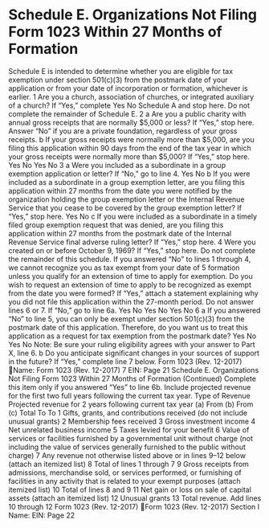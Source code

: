 # Schedule E. Organizations Not Filing Form 1023 Within 27 Months of Formation

Schedule E is intended to determine whether you are eligible for tax exemption under section 501(c)(3) from the postmark date of your
application or from your date of incorporation or formation, whichever is earlier.
1
Are you a church, association of churches, or integrated auxiliary of a church? If “Yes,” complete
Yes
No
Schedule A and stop here. Do not complete the remainder of Schedule E.
2 a Are you a public charity with annual gross receipts that are normally $5,000 or less? If “Yes,” stop here.
Answer “No” if you are a private foundation, regardless of your gross receipts.
b If your gross receipts were normally more than $5,000, are you filing this application within 90 days from
the end of the tax year in which your gross receipts were normally more than $5,000? If “Yes,” stop here.
Yes
No
Yes
No
3 a Were you included as a subordinate in a group exemption application or letter? If “No,” go to line 4.
Yes
No
b If you were included as a subordinate in a group exemption letter, are you filing this application within 27
months from the date you were notified by the organization holding the group exemption letter or the
Internal Revenue Service that you cease to be covered by the group exemption letter? If “Yes,” stop here.
Yes
No
c If you were included as a subordinate in a timely filed group exemption request that was denied, are you
filing this application within 27 months from the postmark date of the Internal Revenue Service final
adverse ruling letter? If “Yes,” stop here.
4
Were you created on or before October 9, 1969? If “Yes,” stop here. Do not complete the remainder of
this schedule.
If you answered “No” to lines 1 through 4, we cannot recognize you as tax exempt from your date of
5
formation unless you qualify for an extension of time to apply for exemption. Do you wish to request an
extension of time to apply to be recognized as exempt from the date you were formed? If “Yes,” attach a
statement explaining why you did not file this application within the 27-month period. Do not answer lines
6 or 7. If “No,” go to line 6a.
Yes
No
Yes
No
Yes
No
6 a If you answered “No” to line 5, you can only be exempt under section 501(c)(3) from the postmark date of
this application. Therefore, do you want us to treat this application as a request for tax exemption from
the postmark date?
Yes
No
Yes
No
Note: Be sure your ruling eligibility agrees with your answer to Part X, line 6.
b Do you anticipate significant changes in your sources of support in the future? If “Yes,” complete line 7
below.
Form
1023
(Rev. 12-2017)
Name:
Form 1023 (Rev. 12-2017)
7
EIN:
Page
21
Schedule E. Organizations Not Filing Form 1023 Within 27 Months of Formation (Continued)
Complete this item only if you answered “Yes” to line 6b. Include projected revenue for the first two full years following the
current tax year.
Type of Revenue
Projected revenue for 2 years following current tax year
(a) From
(b) From
(c) Total
To
To
1 Gifts, grants, and contributions received (do not
include unusual grants)
2 Membership fees received
3 Gross investment income
4 Net unrelated business income
5 Taxes levied for your benefit
6 Value of services or facilities furnished by a
governmental unit without charge (not including
the value of services generally furnished to the
public without charge)
7 Any revenue not otherwise listed above or in lines
9–12 below (attach an itemized list)
8 Total of lines 1 through 7
9 Gross receipts from admissions, merchandise
sold, or services performed, or furnishing of
facilities in any activity that is related to your
exempt purposes (attach itemized list)
10 Total of lines 8 and 9
11 Net gain or loss on sale of capital assets
(attach an itemized list)
12 Unusual grants
13 Total revenue. Add lines 10 through 12
Form
1023
(Rev. 12-2017)
Form 1023 (Rev. 12-2017)
Section I
Name:
EIN:
Page
22
